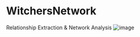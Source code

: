 # WitchersNetwork
Relationship Extraction &amp; Network Analysis
![image](https://github.com/Mourad-Amj/WitchersNetwork/assets/57298106/76701d4a-7c25-48c2-941f-300a300e63b6)
